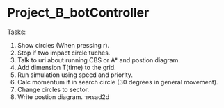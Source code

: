 # Project_B_botController
Tasks:
1) Show circles (When pressing r).
2) Stop if two impact circle tuches.
3) Talk to uri about running CBS or A* and postion diagram.
4) Add dimension T(time) to the grid.
5) Run simulation using speed and priority.
6) Calc momentum if in search circle (30 degrees in general movement).
8) Change circles to sector.
9) Write postion  diagram.
אדsad2d
